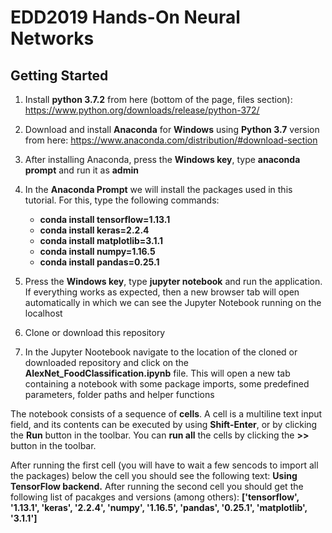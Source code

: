 # EDD2019 Hands-On Neural Networks

## Getting Started

1. Install **python 3.7.2** from here (bottom of the page, files section): https://www.python.org/downloads/release/python-372/
2. Download and install **Anaconda** for **Windows** using **Python 3.7** version from here: https://www.anaconda.com/distribution/#download-section
3. After installing Anaconda, press the **Windows key**, type **anaconda prompt** and run it as **admin**
4. In the **Anaconda Prompt** we will install the packages used in this tutorial. For this, type the following commands:

    - **conda install tensorflow=1.13.1**
    - **conda install keras=2.2.4**
    - **conda install matplotlib=3.1.1**
    - **conda install numpy=1.16.5**
    - **conda install pandas=0.25.1**
  
5. Press the **Windows key**, type **jupyter notebook** and run the application. If everything works as expected, then a new browser tab will open automatically in which we can see the Jupyter Notebook running on the localhost
6. Clone or download this repository
7. In the Jupyter Nootebook navigate to the location of the cloned or downloaded repository and click on the **AlexNet_FoodClassification.ipynb** file. This will open a new tab containing a notebook with some package imports, some predefined parameters, folder paths and helper functions

The notebook consists of a sequence of **cells**. A cell is a multiline text input field, and its contents can be executed by using **Shift-Enter**, or by clicking the **Run** button in the toolbar. You can **run all** the cells by clicking the **>>** button in the toolbar.

After running the first cell (you will have to wait a few sencods to import all the packages) below the cell you should see the following text: **Using TensorFlow backend.**
After running the second cell you should get the following list of pacakges and versions (among others):
           **['tensorflow',
           '1.13.1',
           'keras',
           '2.2.4',
           'numpy',
           '1.16.5',
           'pandas',
           '0.25.1',
           'matplotlib',
           '3.1.1']**
           
